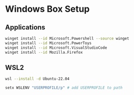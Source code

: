 # Windows Box Setup

## Applications

```sh
winget install --id Microsoft.Powershell --source winget
winget install --id Microsoft.PowerToys
winget install --id Microsoft.VisualStudioCode
winget install --id Mozilla.Firefox
```

## WSL2

```sh
wsl --install -d Ubuntu-22.04

setx WSLENV "USERPROFILE/p" # add USERPROFILE to path
```
